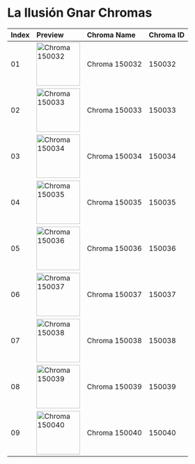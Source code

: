 # La Ilusión Gnar Chromas

| Index | Preview | Chroma Name | Chroma ID |
|:---|:---|:---|:---|
| 01 | <img src='https://raw.communitydragon.org/latest/plugins/rcp-be-lol-game-data/global/default/v1/champion-chroma-images/150/150032.png' alt='Chroma 150032' width='100'> | Chroma 150032 | 150032 |
| 02 | <img src='https://raw.communitydragon.org/latest/plugins/rcp-be-lol-game-data/global/default/v1/champion-chroma-images/150/150033.png' alt='Chroma 150033' width='100'> | Chroma 150033 | 150033 |
| 03 | <img src='https://raw.communitydragon.org/latest/plugins/rcp-be-lol-game-data/global/default/v1/champion-chroma-images/150/150034.png' alt='Chroma 150034' width='100'> | Chroma 150034 | 150034 |
| 04 | <img src='https://raw.communitydragon.org/latest/plugins/rcp-be-lol-game-data/global/default/v1/champion-chroma-images/150/150035.png' alt='Chroma 150035' width='100'> | Chroma 150035 | 150035 |
| 05 | <img src='https://raw.communitydragon.org/latest/plugins/rcp-be-lol-game-data/global/default/v1/champion-chroma-images/150/150036.png' alt='Chroma 150036' width='100'> | Chroma 150036 | 150036 |
| 06 | <img src='https://raw.communitydragon.org/latest/plugins/rcp-be-lol-game-data/global/default/v1/champion-chroma-images/150/150037.png' alt='Chroma 150037' width='100'> | Chroma 150037 | 150037 |
| 07 | <img src='https://raw.communitydragon.org/latest/plugins/rcp-be-lol-game-data/global/default/v1/champion-chroma-images/150/150038.png' alt='Chroma 150038' width='100'> | Chroma 150038 | 150038 |
| 08 | <img src='https://raw.communitydragon.org/latest/plugins/rcp-be-lol-game-data/global/default/v1/champion-chroma-images/150/150039.png' alt='Chroma 150039' width='100'> | Chroma 150039 | 150039 |
| 09 | <img src='https://raw.communitydragon.org/latest/plugins/rcp-be-lol-game-data/global/default/v1/champion-chroma-images/150/150040.png' alt='Chroma 150040' width='100'> | Chroma 150040 | 150040 |
